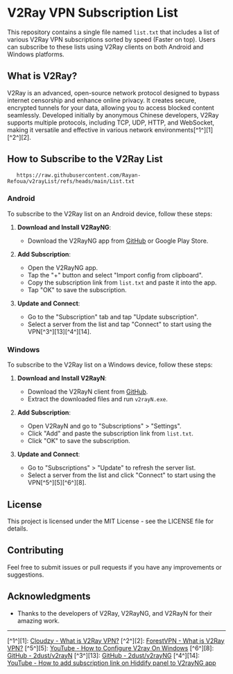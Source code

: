# V2Ray VPN Subscription List

This repository contains a single file named `list.txt` that includes a list of various V2Ray VPN subscriptions sorted by speed (Faster on top). Users can subscribe to these lists using V2Ray clients on both Android and Windows platforms.

## What is V2Ray?

V2Ray is an advanced, open-source network protocol designed to bypass internet censorship and enhance online privacy. It creates secure, encrypted tunnels for your data, allowing you to access blocked content seamlessly. Developed initially by anonymous Chinese developers, V2Ray supports multiple protocols, including TCP, UDP, HTTP, and WebSocket, making it versatile and effective in various network environments[^1^][1][^2^][2].

## How to Subscribe to the V2Ray List
```
   https://raw.githubusercontent.com/Rayan-Refoua/v2rayList/refs/heads/main/List.txt
```
### Android

To subscribe to the V2Ray list on an Android device, follow these steps:

1. **Download and Install V2RayNG**:
   - Download the V2RayNG app from [GitHub](https://github.com/2dust/v2rayNG) or Google Play Store.
   
2. **Add Subscription**:
   - Open the V2RayNG app.
   - Tap the "+" button and select "Import config from clipboard".
   - Copy the subscription link from `list.txt` and paste it into the app.
   - Tap "OK" to save the subscription.
   
3. **Update and Connect**:
   - Go to the "Subscription" tab and tap "Update subscription".
   - Select a server from the list and tap "Connect" to start using the VPN[^3^][13][^4^][14].

### Windows

To subscribe to the V2Ray list on a Windows device, follow these steps:

1. **Download and Install V2RayN**:
   - Download the V2RayN client from [GitHub](https://github.com/2dust/v2rayN/releases).
   - Extract the downloaded files and run `v2rayN.exe`.

2. **Add Subscription**:
   - Open V2RayN and go to "Subscriptions" > "Settings".
   - Click "Add" and paste the subscription link from `list.txt`.
   - Click "OK" to save the subscription.

3. **Update and Connect**:
   - Go to "Subscriptions" > "Update" to refresh the server list.
   - Select a server from the list and click "Connect" to start using the VPN[^5^][5][^6^][8].

## License

This project is licensed under the MIT License - see the LICENSE file for details.

## Contributing

Feel free to submit issues or pull requests if you have any improvements or suggestions.

## Acknowledgments

- Thanks to the developers of V2Ray, V2RayNG, and V2RayN for their amazing work.

---

[^1^][1]: [Cloudzy - What is V2Ray VPN?](https://cloudzy.com/blog/what-is-v2ray-vpn/)
[^2^][2]: [ForestVPN - What is V2Ray VPN?](https://forestvpn.com/blog/technology/vpn-services/what-is-v2ray-vpn/)
[^5^][5]: [YouTube - How to Configure V2ray On Windows](https://www.youtube.com/watch?v=A33EOvSozLQ)
[^6^][8]: [GitHub - 2dust/v2rayN](https://github.com/2dust/v2rayN)
[^3^][13]: [GitHub - 2dust/v2rayNG](https://github.com/2dust/v2rayNG)
[^4^][14]: [YouTube - How to add subscription link on Hiddify panel to V2rayNG app](https://www.youtube.com/watch?v=5AQgbCwHujk)

